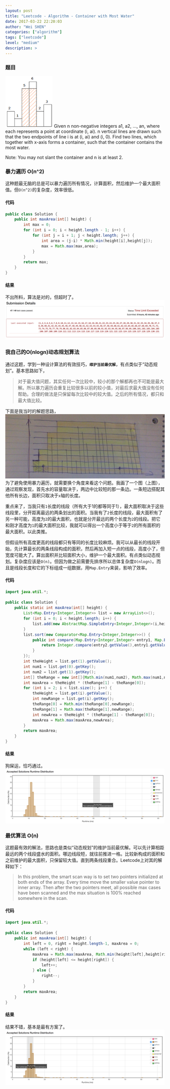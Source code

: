 ```yaml
---
layout: post
title: "Leetcode - Algorithm - Container with Most Water"
date: 2017-03-22 22:20:03
author: "Wei SHEN"
categories: ["algorithm"]
tags: ["leetcode"]
level: "medium"
description: >
---
```


### 题目
![most-water-0](/images/leetcode/most-water-0.png)
Given n non-negative integers a1, a2, ..., an, where each represents a point at coordinate (i, ai). n vertical lines are drawn such that the two endpoints of line i is at (i, ai) and (i, 0). Find two lines, which together with x-axis forms a container, such that the container contains the most water.

Note: You may not slant the container and n is at least 2.

### 暴力遍历 O(n^2)
这种题最无脑的总是可以暴力遍历所有情况，计算面积，然后维护一个最大面积值。但`O(n^2)`的复杂度，效率很低。

#### 代码
```java
public class Solution {
    public int maxArea(int[] height) {
        int max = 0;
        for (int i = 0; i < height.length - 1; i++) {
            for (int j = i + 1; j < height.length; j++) {
                int area = (j-i) * Math.min(height[i],height[j]);
                max = Math.max(max,area);
            }
        }
        return max;
    }
}
```

#### 结果
不出所料，算法是对的，但超时了。
![most-water-1](/images/leetcode/most-water-1.png)

### 我自己的O(nlogn)动态规划算法
通过这题，学到一种设计算法的有效技巧，**`维护当前最优解`**，有点类似于“动态规划”。基本思路如下，
> 对于最大值问题，其实任何一次比较中，较小的那个解都再也不可能是最大解。所以暴力遍历会重复比较很多以前的较小值，对最后求最大值没有任何帮助。合理的做法是只保留每次比较中的较大值。之后的所有情况，都只和最大值比较。

下面是我当时的解题思路，
![most-water-4](/images/leetcode/most-water-4.png)
为了避免使用暴力遍历，就需要换个角度来看这个问题。我画了一个图（上图），通过观察发现，首先水的容量取决于，两边中比较短的那一条边。一条短边搭配其他所有长边，面积只取决于`x`轴的长度。

重点来了，当我只有`1`长度的线段（所有大于1的都等同于1），最大面积取决于这些线段里，分开距离最远的两条划出的面积。当我有了`2`长度的线段，最大面积有了另一种可能，高度为`2`的最大面积，也就是分开最远的两个长度为`2`的线段。把它和刚才高度为`1`的最大面积比较，我就可以得出一个高度小于等于`2`的所有面积的最大面积。以此类推。

但假设所有高度更高的线段都只有等同的长度比较麻烦。我可以从最长的线段开始，先计算最长的两条线段构成的面积，然后再加入短一点的线段，高度小了，但宽度可能大了。算出面积并比较面积大小，维护一个最大面积。有点类似动态规划。复杂度应该是`O(n)`。但因为做之前需要先排序所以总体复杂度`O(nlogn)`。而且是线段长度和它的下标组成一组数据，用`Map.Entry`来装，影响了效率。

#### 代码
```java
import java.util.*;

public class Solution {
    public static int maxArea(int[] height) {
        List<Map.Entry<Integer,Integer>> list = new ArrayList<>();
        for (int i = 0; i < height.length; i++) {
            list.add(new AbstractMap.SimpleEntry<Integer,Integer>(i,height[i]));
        }
        list.sort(new Comparator<Map.Entry<Integer,Integer>>() {
            public int compare(Map.Entry<Integer,Integer> entry1, Map.Entry<Integer,Integer> entry2) {
                return Integer.compare(entry2.getValue(),entry1.getValue());
            }
        });
        int theHeight = list.get(1).getValue();
        int num1 = list.get(0).getKey();
        int num2 = list.get(1).getKey();
        int[] theRange = new int[]{Math.min(num1,num2), Math.max(num1,num2)};
        int maxArea = theHeight * (theRange[1] - theRange[0]);
        for (int i = 2; i < list.size(); i++) {
            theHeight = list.get(i).getValue();
            int newRange = list.get(i).getKey();
            theRange[0] = Math.min(theRange[0],newRange);
            theRange[1] = Math.max(theRange[1],newRange);
            int newArea = theHeight * (theRange[1] - theRange[0]);
            maxArea = Math.max(maxArea,newArea);
        }
        return maxArea;
    }
}
```

#### 结果
狗屎运，恰巧通过。
![most-water-2](/images/leetcode/most-water-2.png)


### 最优算法 O(n)
这题最有效的解法，思路也是类似“动态规划”的维护当前最优解。可以先计算相距最远的两个线段盛水的面积。哪边线段短，就往前推进一格。比较新构成的面积和之前维护的最大面积，只保留较大值。直到两条线段重合。Leetcode上对其的解释如下：
> In this problem, the smart scan way is to set two pointers initialized at both ends of the array. Every time move the smaller value pointer to inner array. Then after the two pointers meet, all possible max cases have been scanned and the max situation is 100% reached somewhere in the scan.


#### 代码
```java
import java.util.*;

public class Solution {
    public int maxArea(int[] height) {
        int left = 0, right = height.length-1, maxArea = 0;
        while (left < right) {
            maxArea = Math.max(maxArea, Math.min(height[left],height[right]) * (right - left));
            if (height[left] <= height[right]) {
                left++;
            } else {
                right--;
            }
        }
        return maxArea;
    }
}
```

#### 结果
结果不错，基本是最有方案了。
![most-water-3](/images/leetcode/most-water-3.png)
